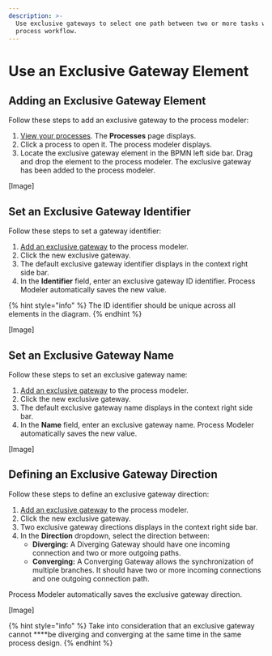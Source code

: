 ```yaml
---
description: >-
  Use exclusive gateways to select one path between two or more tasks within a
  process workflow.
---
```


# Use an Exclusive Gateway Element

## Adding an Exclusive Gateway Element

Follow these steps to add an exclusive gateway to the process modeler:

1. [View your processes](https://processmaker.gitbook.io/processmaker-4-community/-LPblkrcFWowWJ6HZdhC/~/drafts/-LRhVZm0ddxDcGGdN5ZN/primary/designing-processes/viewing-processes/view-the-list-of-processes/view-your-processes#view-all-processes). The **Processes** page displays.
2. Click a process to open it. The process modeler displays.
3. Locate the exclusive gateway element in the BPMN left side bar. Drag and drop the element to the process modeler. The exclusive gateway has been added to the process modeler.

\[Image\]

## Set an Exclusive Gateway Identifier

Follow these steps to set a gateway identifier:

1. [Add an exclusive gateway](gateways.md#adding-an-exclusive-gateway-element) to the process modeler.
2. Click the new exclusive gateway.
3. The default exclusive gateway identifier displays in the context right side bar.
4. In the **Identifier** field, enter an exclusive gateway ID identifier. Process Modeler automatically saves the new value.

{% hint style="info" %}
The ID identifier should be unique across all elements in the diagram.
{% endhint %}

\[Image\]

## Set an Exclusive Gateway Name

Follow these steps to set an exclusive gateway name:

1. [Add an exclusive gateway](gateways.md#adding-an-exclusive-gateway-element) to the process modeler.
2. Click the new exclusive gateway.
3. The default exclusive gateway name displays in the context right side bar.
4. In the **Name** field, enter an exclusive gateway name. Process Modeler automatically saves the new value.

\[Image\]

## Defining an Exclusive Gateway Direction

Follow these steps to define an exclusive gateway direction:

1. [Add an exclusive gateway](gateways.md#adding-an-exclusive-gateway-element) to the process modeler.
2. Click the new exclusive gateway.
3. Two exclusive gateway directions displays in the context right side bar.
4. In the **Direction** dropdown, select the direction between: 
   * **Diverging:** A Diverging Gateway should have one incoming connection and two or more outgoing paths.
   * **Converging:** A Converging Gateway allows the synchronization of multiple branches. It should have two or more incoming connections and one outgoing connection path.

Process Modeler automatically saves the exclusive gateway direction.

\[Image\]

{% hint style="info" %}
Take into consideration that an exclusive gateway cannot ****be diverging and converging at the same time in the same process design.
{% endhint %}

